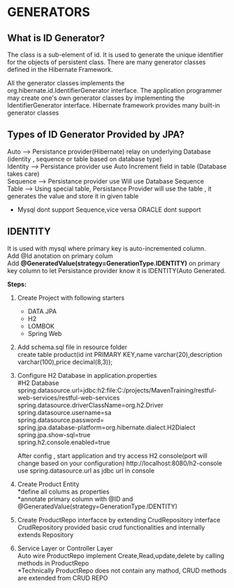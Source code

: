 # GENERATORS
## What is ID Generator?
The <generator> class is a sub-element of id. It is used to generate the unique identifier for the objects of persistent class. There are many generator classes defined in the Hibernate Framework.

All the generator classes implements the org.hibernate.id.IdentifierGenerator interface. The application programmer may create one's own generator classes by implementing the IdentifierGenerator interface. Hibernate framework provides many built-in generator classes

## Types of ID Generator Provided by JPA?
Auto	--> Persistance provider(Hibernate) relay on underlying Database (identity , sequence or table based on database type)  <br/>
Identity	--> Persistance provider use Auto Increment field in table (Database takes care)  <br/>
Sequence	--> Persistance provider use Will use Database Sequence  <br/>
Table	--> Using special table, Persistance Provider will use the table , it generates the value and store it in given table  <br/>
* Mysql dont support Sequence,vice versa ORACLE dont support 

## IDENTITY
It is used with mysql where primary key is auto-incremented column. <br/>
Add @Id anotation on primary colum  <br/>
Add **@GeneratedValue(strategy=GenerationType.IDENTITY)** on primary key column to let Persistance provider know it is IDENTITY(Auto Generated. 

**Steps:**
1. Create Project with following starters<br/>
     - DATA JPA<br/>
     - H2<br/>
     - LOMBOK<br/>
     - Spring Web<br/>
     
  2. Add schema.sql file in resource folder <br/>
      create table product(id int PRIMARY KEY,name varchar(20),description varchar(100),price decimal(8,3));
      
  3. Configure H2 Database in application.properties <br/>
      #H2 Database <br/>
      spring.datasource.url=jdbc:h2:file:C:/projects/MavenTraining/restful-web-services/restful-web-services <br/>
      spring.datasource.driverClassName=org.h2.Driver <br/>
      spring.datasource.username=sa <br/>
      spring.datasource.password= <br/>
      spring.jpa.database-platform=org.hibernate.dialect.H2Dialect <br/>
      spring.jpa.show-sql=true <br/>
      spring.h2.console.enabled=true <br/>
      
      After config , start application and try access H2 console(port will change based on your configuration)
      http://localhost:8080/h2-console use spring.datasource.url as jdbc url in console
      
  4. Create Product Entity <br/>
      *define all colums as properties <br/>
      *annotate primary column with @ID and @GeneratedValue(strategy=GenerationType.IDENTITY) <br/>
      
  5. Create ProductRepo interfacce by extending CrudRepository interface <br/>
     CrudRepository provided basic crud functionalities and internally extends Repository
     
  6. Service Layer or Controller Layer <br/>
     Auto wire ProductRepo 
     implement Create,Read,update,delete by calling methods in ProductRepo <br/>
     *Technically ProductRepo does not contain any mathod, CRUD methods are extended from CRUD REPO
